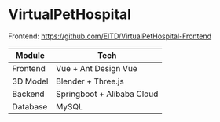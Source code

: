 # VirtualPetHospital

Frontend: https://github.com/EITD/VirtualPetHospital-Frontend

| Module      | Tech        |
| ----------- | ----------- |
| Frontend    | Vue + Ant Design Vue    |
| 3D Model    | Blender + Three.js   |
| Backend     | Springboot + Alibaba Cloud  |
| Database    | MySQL       |
